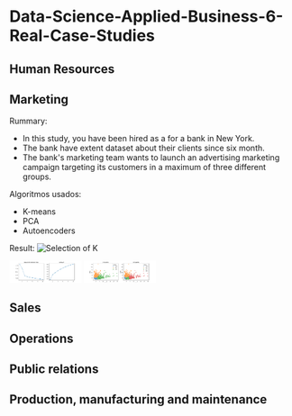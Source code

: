 # Data-Science-Applied-Business-6-Real-Case-Studies

## Human Resources

## Marketing

Rummary:

* In this study, you have been hired as a for a bank in New York.
* The bank have extent dataset about their clients since six month.
* The bank's marketing team wants to launch an advertising marketing campaign targeting its customers in a maximum of three different groups.

Algoritmos usados:

* K-means
* PCA
* Autoencoders

Result:
<img src="img/marketing/kmenas_inertia.png" width="128" title="Selection of K"/>

<img src="img/marketing/var_pca.png" width="128" title="Variance explained"/>

<img src="img/marketing/clusters.png" width="128" title="Clusters"/>

## Sales

## Operations

## Public relations

## Production, manufacturing and maintenance
